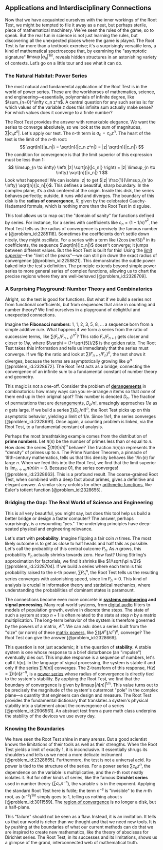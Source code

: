 ## Applications and Interdisciplinary Connections

Now that we have acquainted ourselves with the inner workings of the Root Test, we might be tempted to file it away as a neat, but perhaps sterile, piece of mathematical machinery. We’ve seen the rules of the game, so to speak. But the real fun in science is not just learning the rules, but discovering all the unexpected places where the game is played. The Root Test is far more than a textbook exercise; it's a surprisingly versatile lens, a kind of mathematical spectroscope that, by examining the "asymptotic signature" $\limsup |a_n|^{1/n}$, reveals hidden structures in an astonishing variety of contexts. Let’s go on a little tour and see what it can do.

### The Natural Habitat: Power Series

The most natural and fundamental application of the Root Test is in the world of power series. These are the workhorses of mathematics, science, and engineering—essentially, polynomials of infinite degree, like $\sum_{n=0}^\infty c_n z^n$. A central question for any such series is: for which values of the variable $z$ does this infinite sum actually make sense? For which values does it converge to a finite number?

The Root Test provides the answer with remarkable elegance. We want the series to converge absolutely, so we look at the sum of magnitudes, $\sum |c_n z^n|$. Let's apply our test. The $n$-th term is $a_n = c_n z^n$. The heart of the test is the limit of the $n$-th root:
$$
\sqrt[n]{|a_n|} = \sqrt[n]{|c_n z^n|} = |z| \sqrt[n]{|c_n|}
$$
The condition for convergence is that the limit superior of this expression must be less than 1:
$$
\limsup_{n \to \infty} \left( |z| \sqrt[n]{|c_n|} \right) = |z| \limsup_{n \to \infty} \sqrt[n]{|c_n|}  1
$$
Look what happened! We can isolate $|z|$ to get $|z|  \frac{1}{\limsup_{n \to \infty} \sqrt[n]{|c_n|}}$. This defines a beautiful, sharp boundary. In the complex plane, it’s a disk centered at the origin. Inside this disk, the series behaves perfectly; outside, it runs wild and diverges. The boundary of this disk is the **radius of convergence**, $R$, given by the celebrated Cauchy-Hadamard formula, which is nothing more than the Root Test in disguise.

This tool allows us to map out the "domain of sanity" for functions defined by series. For instance, for a series with coefficients like $c_n = (1 - 1/n)^{n^2}$, the Root Test tells us the radius of convergence is precisely the famous number $e$ [@problem_id:2285118]. Sometimes the coefficients don't settle down nicely, they might oscillate. For a series with a term like $(2\cos(n\pi/3))^n$ in its coefficients, the sequence $\sqrt[n]{|c_n|}$ doesn't converge; it jumps between different values. But the Root Test is built for this! Using the *[limit superior](@article_id:136283)*—the "limit of the peaks"—we can still pin down the exact radius of convergence [@problem_id:2258821]. This demonstrates the subtle power baked into the test's definition. The principle extends beyond simple power series to more general series of complex functions, allowing us to chart the precise regions where they are well-behaved [@problem_id:2328709].

### A Surprising Playground: Number Theory and Combinatorics

Alright, so the test is good for functions. But what if we build a series not from functional coefficients, but from sequences that arise in counting and number theory? We find ourselves in a playground of delightful and unexpected connections.

Imagine the **Fibonacci numbers**: 1, 1, 2, 3, 5, 8, ... a sequence born from a simple additive rule. What happens if we form a series from the ratio of successive terms, like $\sum (F_n / F_{n+1})^{n^2}$? This ratio $F_n/F_{n+1}$ gets closer and closer to $1/\varphi$, where $\varphi = (1+\sqrt{5})/2$ is the [golden ratio](@article_id:138603). The Root Test takes this information and tells us immediately that the series must converge. If we flip the ratio and look at $\sum (F_{n+1}/F_n)^n$, the test shows it diverges, because the terms are asymptotically growing like $\varphi^n$ [@problem_id:2328672]. The Root Test acts as a bridge, connecting the convergence of an infinite sum to a fundamental constant of number theory and geometry.

This magic is not a one-off. Consider the problem of **[derangements](@article_id:147046)** in combinatorics: how many ways can you re-arrange $n$ items so that *none* of them end up in their original spot? This number is denoted $D_n$. The fraction of permutations that are [derangements](@article_id:147046), $D_n/n!$, amazingly approaches $1/e$ as $n$ gets large. If we build a series $\sum (D_n/n!)^n$, the Root Test picks up on this asymptotic behavior, yielding a limit of $1/e$. Since $1/e  1$, the series converges [@problem_id:2328691]. Once again, a counting problem is linked, via the Root Test, to a fundamental constant of analysis.

Perhaps the most breathtaking example comes from the distribution of **prime numbers**. Let $\pi(n)$ be the number of primes less than or equal to $n$. How does the series $\sum (\pi(n)/n)^n$ behave? The fraction $\pi(n)/n$ represents the "density" of primes up to $n$. The Prime Number Theorem, a pinnacle of 19th-century mathematics, tells us that this density behaves like $1/\ln(n)$ for large $n$. When we feed this into the Root Test, we find that the limit superior is $\lim_{n \to \infty} \pi(n)/n = 0$. Because $0  1$, the series converges! [@problem_id:2328663]. This is a profound result. The coarse-grained Root Test, when combined with a deep fact about primes, gives a definitive and elegant answer. A similar story unfolds for other [arithmetic functions](@article_id:200207), like Euler's totient function [@problem_id:2328655].

### Bridging the Gap: The Real World of Science and Engineering

This is all very beautiful, you might say, but does this tool help us build a better bridge or design a faster computer? The answer, perhaps surprisingly, is a resounding "yes." The underlying principles have deep-seated physical and engineering relevance.

Let's start with **probability**. Imagine flipping a fair coin $n$ times. The most likely outcome is to get as close to half heads and half tails as possible. Let's call the probability of this central outcome $P_n$. As $n$ grows, this probability $P_n$ actually shrinks towards zero. How fast? Using Stirling's approximation for factorials, we find it shrinks like $1/\sqrt{\pi n/2}$ [@problem_id:2328704]. If we build a series where each term is this probability raised to the $n$-th power, $\sum P_n^n$, the Root Test tells us the resulting series converges with astonishing speed, since $\lim P_n = 0$. This kind of analysis is crucial in information theory and statistical mechanics, where understanding the probabilities of dominant states is paramount.

The connections become even more concrete in **[systems engineering](@article_id:180089) and signal processing**. Many real-world systems, from [digital audio](@article_id:260642) filters to models of population growth, evolve in discrete time steps. The state of such a system at step $n+1$ is often related to the state at step $n$ by a matrix multiplication. The long-term behavior of the system is therefore governed by the powers of a matrix, $A^n$. We can ask: does a series built from the "size" (or norm) of these [matrix powers](@article_id:264272), like $\sum (\|A^n\|/c^n)^n$, converge? The Root Test can give the answer [@problem_id:2328669].

This question is not just academic; it is the question of **stability**. A stable system is one whose response to a brief disturbance (an "impulse") eventually dies out. This impulse response is a sequence of numbers, let's call it $h[n]$. In the language of signal processing, the system is stable if and only if the series $\sum |h[n]|$ converges. The Z-transform of this response, $H(z) = \sum h[n] z^{-n}$, is a [power series](@article_id:146342) whose radius of convergence is directly tied to the system's stability. By applying the Root Test, we find that the boundary of convergence is given by $\limsup |h[n]|^{1/n}$. This value turns out to be precisely the magnitude of the system's outermost "pole" in the complex plane—a quantity that engineers can design and measure. The Root Test provides the fundamental dictionary that translates a system's physical stability into a statement about the convergence of a series [@problem_id:2906561]. An abstract test from a pure math class underpins the stability of the devices we use every day.

### Knowing the Boundaries

We have seen the Root Test shine in many arenas. But a good scientist knows the limitations of their tools as well as their strengths. When the Root Test yields a limit of exactly 1, it is inconclusive. It essentially shrugs its shoulders and tells us we need a more delicate instrument [@problem_id:2328665]. Furthermore, the test is not a universal acid. Its power is tied to the structure of the series. For a power series $\sum c_n z^n$, the dependence on the variable is multiplicative, and the $n$-th root neatly isolates it. But for other kinds of series, like the famous **Dirichlet series** used in number theory ($\sum a_n n^{-s}$), the variable $s$ is in the exponent. Applying the standard Root Test here is futile; the term $n^{-s}$ is "invisible" to the $n$-th root, as $(n^{-s})^{1/n}$ simply goes to 1, telling us nothing about $s$ [@problem_id:3011559]. The [region of convergence](@article_id:269228) is no longer a disk, but a half-plane.

This "failure" should not be seen as a flaw. Instead, it is an invitation. It tells us that our world is richer than we thought and that we need new tools. It is by pushing at the boundaries of what our current methods can do that we are inspired to create new mathematics, like the theory of abscissas for Dirichlet series. The Root Test, in its successes and its limitations, shows us a glimpse of the grand, interconnected web of mathematical truth.